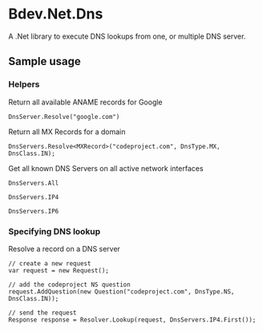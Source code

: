 # Bdev.Net.Dns

A .Net library to execute DNS lookups from one, or multiple DNS server.

## Sample usage

### Helpers

Return all available ANAME records for Google

    DnsServer.Resolve("google.com")
	
Return all MX Records for a domain

    DnsServers.Resolve<MXRecord>("codeproject.com", DnsType.MX, DnsClass.IN);
	
Get all known DNS Servers on all active network interfaces

    DnsServers.All
	
	DnsServers.IP4
	
	DnsServers.IP6

### Specifying DNS lookup

Resolve a record on a DNS server

    // create a new request
    var request = new Request();
    
	// add the codeproject NS question
    request.AddQuestion(new Question("codeproject.com", DnsType.NS, DnsClass.IN));
    
	// send the request
    Response response = Resolver.Lookup(request, DnsServers.IP4.First());
	
 